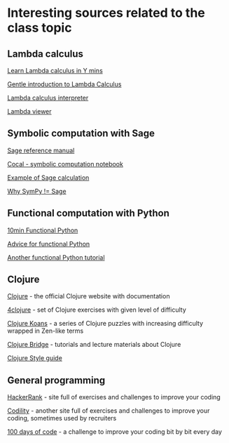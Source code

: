 # Interesting sources related to the class topic

## Lambda calculus
[Learn Lambda calculus in Y mins](https://learnxinyminutes.com/docs/lambda-calculus/)

[Gentle introduction to Lambda Calculus](https://lucasfcosta.com/2018/07/29/An-Introduction-to-Lambda-Calculus-Part-1.html)

[Lambda calculus interpreter](https://crypto.stanford.edu/~blynn/lambda/)

[Lambda viewer](https://projectultimatum.org/cgi-bin/lambda)

## Symbolic computation with Sage
[Sage reference manual](http://doc.sagemath.org/html/en/reference/calculus/sage/calculus/calculus.html)

[Cocal - symbolic computation notebook](https://cocalc.com/app)

[Example of Sage calculation](http://peterabeles.com/blog/?p=107)

[Why SymPy != Sage](https://github.com/sympy/sympy/wiki/SymPy-vs.-Sage)

## Functional computation with Python
[10min Functional Python](https://hackernoon.com/learn-functional-python-in-10-minutes-to-2d1651dece6f)

[Advice for functional Python](https://kite.com/blog/python/functional-programming/)

[Another functional Python tutorial](https://dev.to/duomly/introduction-to-functional-programming-with-python-examples-341o)

## Clojure
[Clojure](https://clojure.org/index) - the official Clojure website with documentation

[4clojure](http://www.4clojure.com/) - set of Clojure exercises with given level of difficulty

[Clojure Koans](http://clojurescriptkoans.com) - a series of Clojure puzzles with increasing difficulty wrapped in Zen-like terms

[Clojure Bridge](https://clojurebridge.org/community-docs/index.html) - tutorials and lecture materials about Clojure

[Clojure Style guide](https://guide.clojure.style/)

## General programming
[HackerRank](https://www.hackerrank.com/) - site full of exercises and challenges to improve your coding

[Codility](https://www.codility.com/) - another site full of exercises and challenges to improve your coding, sometimes used by recruiters

[100 days of code](https://www.100daysofcode.com/) - a challenge to improve your coding bit by bit every day
